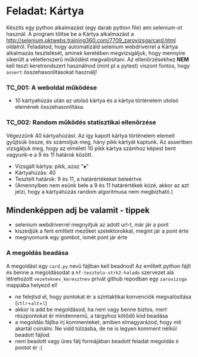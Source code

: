 # Feladat: Kártya

Készíts egy python alkalmazást (egy darab python file) ami selenium-ot használ. 
A program töltse be a Kártya alkalmazást a http://selenium.oktwebs.training360.com/7709_zarovizsga/card.html oldalról.
Feladatod, hogy automatizáld selenium webdriverrel a Kártya alkalmazás tesztelését, aminek keretében megvizsgáljuk, hogy mennyire sikerült a véletlenszerű működést megvalósítani.
Az ellenőrzésekhez __NEM__ kell teszt keretrendszert használnod (mint pl a pytest) viszont fontos, hogy `assert` összehasonlításokat használj!

### TC_001: A weboldal működése
 * 10 kártyahúzás után az utolsó kártya és a kártya történelem utolsó elemének összehasonlítása. 

### TC_002: Random működés statisztikai ellenőrzése 
Végezzünk 40 kártyahúzást. Az így kapott kártya történelem elemeit gyűjtsük össze, és számoljuk meg, hány pikk kártyát kaptunk. Az assertben vizsgáljuk meg, hogy az elméleti 10 pikk kártya számhoz képest bent vagyunk-e a 9 és 11 határok között. 
 * Vizsgált kártya: pikk, azaz "♠"
 * Kártyahúzás: 40
 * Tesztelt határok: 9 és 11, a határértékeket beleértve
 * (Amennyiben nem esünk bele a 9 és 11 határértékek közé, akkor az azt jelzi, hogy a kártyahúzás random algoritmusa nem megbízható.)


## Mindenképpen adj be valamit - tippek
* selenium webdriverrel megnyitjuk az adott url-t, már jár a pont
* kiszedjük a fent említett mezőket szelektorokkal, megint jár a pont érte
* megnyomunk egy gombot, ismét pont jár érte

### A megoldás beadása
A megoldást egy `card.py` nevű fájlban kell beadnod!
Az említett python fájlt és benne a megoldásodat a `hf-tesztelo-strk2-halado` szervezet alá létrehozott `vezeteknev_keresztnev` privát github repodban egy `zarovizsga` mappába helyezd el!

* ne felejtsd el, hogy pontokat ér a szintaktikai konvenciók megvalósítása (`ctlr`+`alt`+`l`)
* akkor is add be megoldásod, ha nem vagy benne biztos, mert részpontokat ér mindennemű, a tárgyhoz kötődő kód beadása
* a megoldás fájlba írj kommenteket, amiben elmagyarázod, hogy mit akartál csinálni. Ne vidd túlzásba, de ne is legyen komment nélkül beadott fájlod.
* nem beadott vagy üres fálj formájában beadott feladat megoldás `0` pontot ér :(